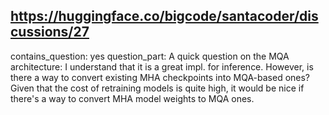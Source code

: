 ## https://huggingface.co/bigcode/santacoder/discussions/27

contains_question: yes
question_part: A quick question on the MQA architecture: I understand that it is a great impl. for inference. However, is there a way to convert existing MHA checkpoints into MQA-based ones? Given that the cost of retraining models is quite high, it would be nice if there's a way to convert MHA model weights to MQA ones.